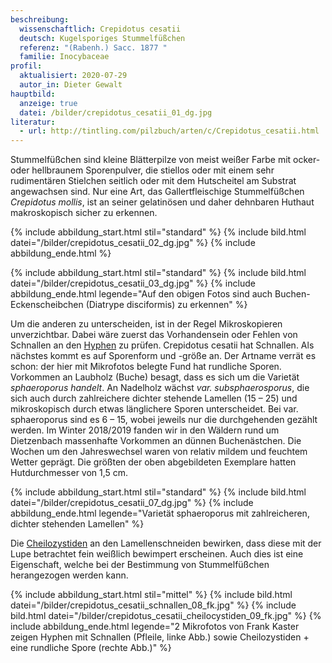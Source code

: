 ```yaml
---
beschreibung:
  wissenschaftlich: Crepidotus cesatii
  deutsch: Kugelsporiges Stummelfüßchen
  referenz: "(Rabenh.) Sacc. 1877 "
  familie: Inocybaceae
profil:
  aktualisiert: 2020-07-29
  autor_in: Dieter Gewalt
hauptbild:
  anzeige: true
  datei: /bilder/crepidotus_cesatii_01_dg.jpg
literatur:
  - url: http://tintling.com/pilzbuch/arten/c/Crepidotus_cesatii.html
---
```

Stummelfüßchen sind kleine Blätterpilze von meist weißer Farbe mit ocker- oder hellbraunem Sporenpulver, die stiellos oder mit einem sehr rudimentären Stielchen seitlich oder mit dem Hutscheitel am Substrat angewachsen sind. Nur eine Art, das Gallertfleischige Stummelfüßchen *Crepidotus mollis*, ist an seiner gelatinösen und daher dehnbaren Huthaut makroskopisch sicher zu erkennen.

{% include abbildung_start.html stil="standard" %}
{% include bild.html datei="/bilder/crepidotus_cesatii_02_dg.jpg" %}
{% include abbildung_ende.html %}

{% include abbildung_start.html stil="standard" %}
{% include bild.html datei="/bilder/crepidotus_cesatii_03_dg.jpg" %}
{% include abbildung_ende.html legende="Auf den obigen Fotos sind auch Buchen-Eckenscheibchen (Diatrype disciformis) zu erkennen" %}

Um die anderen zu unterscheiden, ist in der Regel Mikroskopieren unverzichtbar. Dabei wäre zuerst das Vorhandensein oder Fehlen von Schnallen an den [Hyphen](Hyphen "Glossar") zu prüfen. Crepidotus cesatii hat Schnallen. Als nächstes kommt es auf Sporenform und -größe an. Der Artname verrät es schon: der hier mit Mikrofotos belegte Fund hat rundliche Sporen. Vorkommen an Laubholz (Buche) besagt, dass es sich um die Varietät *sphaeroporus handelt*. An Nadelholz wächst *var. subsphaerosporus*, die sich auch durch zahlreichere dichter stehende Lamellen (15 – 25) und mikroskopisch durch etwas länglichere Sporen unterscheidet. Bei var. sphaeroporus sind es 6 – 15, wobei jeweils nur die durchgehenden gezählt werden. Im Winter 2018/2019 fanden wir in den Wäldern rund um Dietzenbach massenhafte Vorkommen an dünnen Buchenästchen. Die Wochen um den Jahreswechsel waren von relativ mildem und feuchtem Wetter geprägt. Die größten der oben abgebildeten Exemplare hatten Hutdurchmesser von 1,5 cm.

{% include abbildung_start.html stil="standard" %}
{% include bild.html datei="/bilder/crepidotus_cesatii_07_dg.jpg" %}
{% include abbildung_ende.html legende="Varietät sphaeroporus mit zahlreicheren, dichter stehenden Lamellen" %}

Die [Cheilozystiden](Cheilozystiden "Glossar") an den Lamellenschneiden bewirken, dass diese mit der Lupe betrachtet fein weißlich bewimpert erscheinen. Auch dies ist eine Eigenschaft, welche bei der Bestimmung von Stummelfüßchen herangezogen werden kann.

{% include abbildung_start.html stil="mittel" %}
{% include bild.html datei="/bilder/crepidotus_cesatii_schnallen_08_fk.jpg" %}
{% include bild.html datei="/bilder/crepidotus_cesatii_cheilocystiden_09_fk.jpg" %}
{% include abbildung_ende.html legende="2  Mikrofotos von Frank Kaster zeigen Hyphen mit Schnallen (Pfleile, linke Abb.) sowie Cheilozystiden + eine rundliche Spore (rechte Abb.)" %}